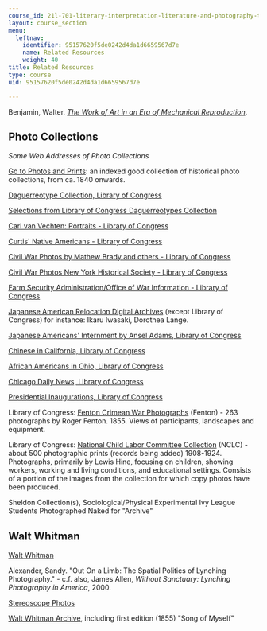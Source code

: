 ```yaml
---
course_id: 21l-701-literary-interpretation-literature-and-photography-the-image-fall-2005
layout: course_section
menu:
  leftnav:
    identifier: 95157620f5de0242d4da1d6659567d7e
    name: Related Resources
    weight: 40
title: Related Resources
type: course
uid: 95157620f5de0242d4da1d6659567d7e

---
```


Benjamin, Walter. _[The Work of Art in an Era of Mechanical Reproduction](http://www.marxists.org/reference/subject/philosophy/works/ge/benjamin.htm)_.

Photo Collections
-----------------

_Some Web Addresses of Photo Collections_

[Go to Photos and Prints](http://memory.loc.gov/ammem/index.html): an indexed good collection of historical photo collections, from ca. 1840 onwards.

[Daguerreotype Collection, Library of Congress](http://memory.loc.gov/ammem/daghtml/daghome.html)

[Selections from Library of Congress Daguerreotypes Collection](http://memory.loc.gov/ammem/daghtml/dagpres.html)

[Carl van Vechten: Portraits - Library of Congress](http://memory.loc.gov/ammem/collections/vanvechten/index.html)

[Curtis' Native Americans - Library of Congress](http://memory.loc.gov/ammem/award98/ienhtml/curthome.html)

[Civil War Photos by Mathew Brady and others - Library of Congress](http://memory.loc.gov/ammem/cwphtml/cwphome.html)

[Civil War Photos New York Historical Society - Library of Congress](http://memory.loc.gov/ammem/ndlpcoop/nhihtml/cwnyhshome.html)

[Farm Security Administration/Office of War Information - Library of Congress](http://memory.loc.gov/ammem/fsowhome.html)

[Japanese American Relocation Digital Archives](http://jarda.cdlib.org/) (except Library of Congress) for instance: Ikaru Iwasaki, Dorothea Lange.

[Japanese Americans' Internment by Ansel Adams, Library of Congress](http://memory.loc.gov/ammem/aamhtml/aamhome.html)

[Chinese in California, Library of Congress](http://memory.loc.gov/ammem/award99/cubhtml/cichome.html)

[African Americans in Ohio, Library of Congress](http://memory.loc.gov/ammem/award97/ohshtml/aaeohome.html)

[Chicago Daily News, Library of Congress](http://memory.loc.gov/ammem/ndlpcoop/ichihtml/cdnhome.html)

[Presidential Inaugurations, Library of Congress](http://memory.loc.gov/ammem/pihtml/pihome.html)

Library of Congress: [Fenton Crimean War Photographs](http://www.loc.gov/rr/print/coll/251_fen_ima.html) (Fenton) - 263 photographs by Roger Fenton. 1855. Views of participants, landscapes and equipment.

Library of Congress: [National Child Labor Committee Collection](http://www.loc.gov/rr/print/coll/207-b.html) (NCLC) - about 500 photographic prints (records being added) 1908-1924. Photographs, primarily by Lewis Hine, focusing on children, showing workers, working and living conditions, and educational settings. Consists of a portion of the images from the collection for which copy photos have been produced.

Sheldon Collection(s), Sociological/Physical Experimental Ivy League Students Photographed Naked for "Archive"

Walt Whitman
------------

[Walt Whitman](http://www.whitmanarchive.org/gallery/)

Alexander, Sandy. "Out On a Limb: The Spatial Politics of Lynching Photography." - c.f. also, James Allen, _Without Sanctuary: Lynching Photography in America_, 2000.

[Stereoscope Photos](http://memory.loc.gov/ammem/award97/nyplhtml/dennhome.html)

[Walt Whitman Archive](http://www.whitmanarchive.org/), including first edition (1855) "Song of Myself"